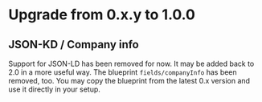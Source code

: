# Upgrade from 0.x.y to 1.0.0

## JSON-KD / Company info

Support for JSON-LD has been removed for now. It may be added back to 2.0 in a more useful way. 
The blueprint `fields/companyInfo` has been removed, too. You may copy the blueprint from the latest 0.x version and use it directly in your setup. 
